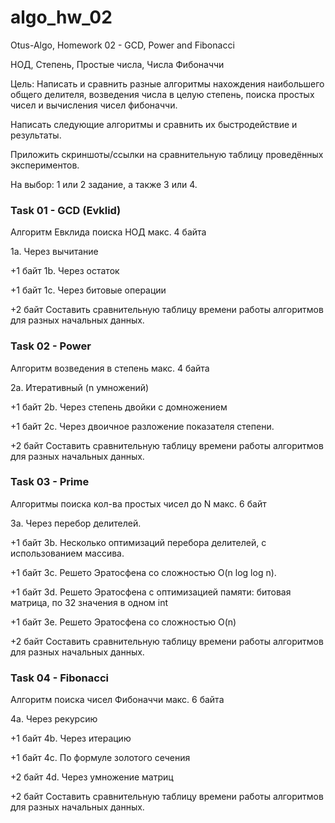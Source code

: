 # algo_hw_02
Otus-Algo, Homework 02 - GCD, Power and Fibonacci

НОД, Степень, Простые числа, Числа Фибоначчи

Цель: Написать и сравнить разные алгоритмы нахождения наибольшего общего делителя, возведения числа в целую степень, поиска простых чисел и вычисления чисел фибоначчи.

Написать следующие алгоритмы и сравнить их быстродействие и результаты.

Приложить скриншоты/ссылки на сравнительную таблицу проведённых экспериментов.

На выбор: 1 или 2 задание, а также 3 или 4.

### Task 01 - GCD (Evklid)
Алгоритм Евклида поиска НОД макс. 4 байта

1a. Через вычитание

+1 байт 1b. Через остаток

+1 байт 1c. Через битовые операции

+2 байт Составить сравнительную таблицу времени работы алгоритмов для разных начальных данных.

### Task 02 - Power
Алгоритм возведения в степень макс. 4 байта

2а. Итеративный (n умножений)

+1 байт 2b. Через степень двойки с домножением

+1 байт 2c. Через двоичное разложение показателя степени.

+2 байт Составить сравнительную таблицу времени работы алгоритмов для разных начальных данных.

### Task 03 - Prime
Алгоритмы поиска кол-ва простых чисел до N макс. 6 байт

3a. Через перебор делителей.

+1 байт 3b. Несколько оптимизаций перебора делителей, с использованием массива.

+1 байт 3c. Решето Эратосфена со сложностью O(n log log n).

+1 байт 3d. Решето Эратосфена с оптимизацией памяти: битовая матрица, по 32 значения в одном int

+1 байт 3e. Решето Эратосфена со сложностью O(n)

+2 байт Составить сравнительную таблицу времени работы алгоритмов для разных начальных данных.

### Task 04 - Fibonacci
Алгоритм поиска чисел Фибоначчи макс. 6 байта

4a. Через рекурсию

+1 байт 4b. Через итерацию

+1 байт 4c. По формуле золотого сечения

+2 байт 4d. Через умножение матриц

+2 байт Составить сравнительную таблицу времени работы алгоритмов для разных начальных данных.
